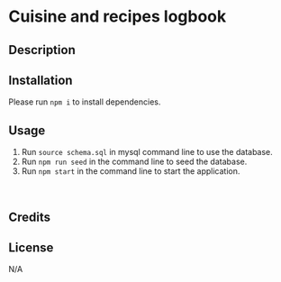 # Cuisine and recipes logbook


## Description


## Installation

Please run `npm i` to install dependencies.


## Usage

1.  Run `source schema.sql` in mysql command line to use the database.
2.  Run `npm run seed` in the command line to seed the database.
3.  Run `npm start` in the command line to start the application.

![]()
![]()
![]()
![]()

## Credits


## License

N/A 